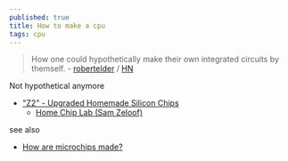 ```yaml
---
published: true
title: How to make a cpu
tags: cpu
---
```

>  How one could hypothetically make their own integrated circuits by themself. - [robertelder](https://blog.robertelder.org/how-to-make-a-cpu/) / [HN](https://news.ycombinator.com/item?id=29175402)

Not hypothetical anymore
- ["Z2" - Upgraded Homemade Silicon Chips](https://www.youtube.com/watch?v=IS5ycm7VfXg&list=LL&index=70)
	- [Home Chip Lab (Sam Zeloof)](http://sam.zeloof.xyz/category/semiconductor/)

see also
- [How are microchips made?](https://www.youtube.com/watch?v=g8Qav3vIv9s)